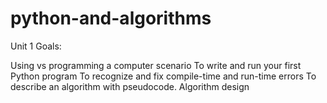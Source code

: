 # python-and-algorithms

Unit 1 Goals:

Using vs programming a computer scenario
To write and run your first Python program
To recognize and fix compile-time and run-time errors
To describe an algorithm with pseudocode. Algorithm design 

